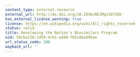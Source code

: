 ```yaml
---
content_type: external-resource
external_url: http://dx.doi.org/10.1056/NEJMp1107285
has_external_license_warning: true
license: https://en.wikipedia.org/wiki/All_rights_reserved
status: valid
title: Developing the Nation's Biosimilars Program
uid: 50cba726-1d58-4c61-ad40-f05c8be89bee
url_status_code: 200
wayback_url: ''
---
```

